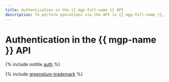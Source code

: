 ```yaml
---
title: Authentication in the {{ mgp-full-name }} API
description: To perform operations via the API in {{ mgp-full-name }}, a service for managing Greenplum databases, get an IAM token for your account.
---
```


# Authentication in the {{ mgp-name }} API

{% include notitle [auth](../../_includes/authentication.md) %}

{% include [greenplum-trademark](../../_includes/mdb/mgp/trademark.md) %}